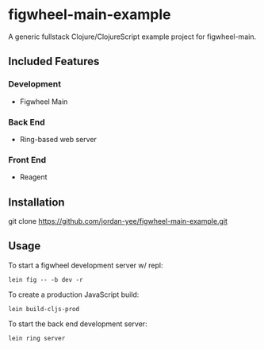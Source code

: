 # figwheel-main-example

A generic fullstack Clojure/ClojureScript example project for figwheel-main.

## Included Features

### Development
- Figwheel Main

### Back End
- Ring-based web server

### Front End
- Reagent

## Installation

git clone https://github.com/jordan-yee/figwheel-main-example.git

## Usage

To start a figwheel development server w/ repl:

    lein fig -- -b dev -r

To create a production JavaScript build:

    lein build-cljs-prod

To start the back end development server:

    lein ring server
